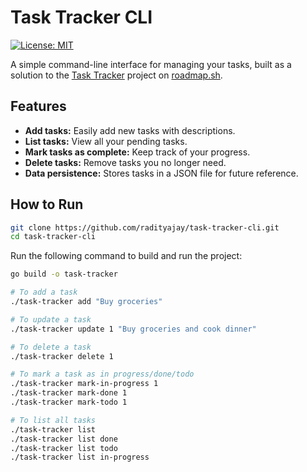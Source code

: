 # Task Tracker CLI

[![License: MIT](https://img.shields.io/badge/License-MIT-yellow.svg)](https://opensource.org/licenses/MIT)

A simple command-line interface for managing your tasks, built as a solution to the [Task Tracker](https://roadmap.sh/projects/task-tracker) project on [roadmap.sh](https://roadmap.sh).

## Features

- **Add tasks:** Easily add new tasks with descriptions.
- **List tasks:** View all your pending tasks.
- **Mark tasks as complete:** Keep track of your progress.
- **Delete tasks:** Remove tasks you no longer need.
- **Data persistence:** Stores tasks in a JSON file for future reference.

## How to Run

```bash
git clone https://github.com/radityajay/task-tracker-cli.git
cd task-tracker-cli
```
Run the following command to build and run the project:

```bash
go build -o task-tracker

# To add a task
./task-tracker add "Buy groceries"

# To update a task
./task-tracker update 1 "Buy groceries and cook dinner"

# To delete a task
./task-tracker delete 1

# To mark a task as in progress/done/todo
./task-tracker mark-in-progress 1
./task-tracker mark-done 1
./task-tracker mark-todo 1

# To list all tasks
./task-tracker list
./task-tracker list done
./task-tracker list todo
./task-tracker list in-progress
```